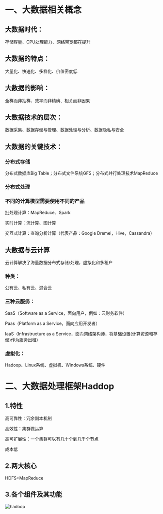 # 一、大数据相关概念

## 大数据时代：

存储容量、CPU处理能力、网络带宽都在提升

## 大数据的特点：

大量化、快速化、多样化、价值密度低

## 大数据的影响：

全样而非抽样、效率而非精确、相关而非因果

## 大数据技术的层次：

数据采集、数据存储与管理、数据处理与分析、数据隐私与安全

## 大数据的关键技术：

### 分布式存储

分布式数据库Big Table；分布式文件系统GFS；分布式并行处理技术MapReduce

### 分布式处理

### 不同的计算模型需要使用不同的产品

批处理计算：MapReduce、Spark

实时计算：流计算、图计算

交互式计算：查询分析计算（代表产品：Google Dremel，Hive，Cassandra）

## 大数据与云计算

云计算解决了海量数据分布式存储/处理，虚拟化和多租户

### 种类：

公有云、私有云、混合云

### 三种云服务：

SaaS（Software as a Service，面向用户，例如：云财务软件）

Paas（Platform as a Service，面向应用开发者）

IaaS（Infrastructure as a Service，面向网络架构师，将基础设置(计算资源和存储)作为服务出租）

### 虚拟化：

Hadoop、Linux系统、虚拟机、Windows系统、硬件





# 二、大数据处理框架Haddop

## 1.特性

高可靠性：冗余副本机制

高效性：集群做运算

高可扩展性：一个集群可以有几十个到几千个节点

成本低

## 2.两大核心

HDFS+MapReduce

## 3.各个组件及其功能

![hadoop](https://github.com/nxf75/ML_Library/blob/master/Hadoop/Haddop%E6%A1%86%E6%9E%B6.png?raw=true)

